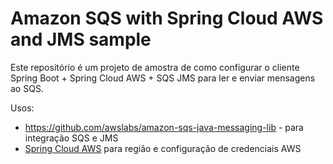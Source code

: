 # Amazon SQS with Spring Cloud AWS and JMS sample

Este repositório é um projeto de amostra de como configurar o cliente Spring Boot + Spring Cloud AWS + SQS JMS para ler e enviar mensagens ao SQS.

Usos:

- https://github.com/awslabs/amazon-sqs-java-messaging-lib - para integração SQS e JMS
- [Spring Cloud AWS](https://github.com/spring-cloud/spring-cloud-aws) para região e configuração de credenciais AWS
